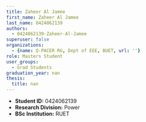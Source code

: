 ```yaml
---
title: Zaheer Al Jamee
first_name: Zaheer Al Jamee
last_name: 0424062139
authors:
  - 0424062139-Zaheer-Al-Jamee
superuser: false
organizations:
  - {name: Q-PACER RG, Dept of EEE, BUET, url: ''}
role: Masters Student
user_groups:
  - Grad Students
graduation_year: nan
thesis:
  title: nan
---
```


* **Student ID:** 0424062139
* **Research Division:** Power
* **BSc Institution:** RUET
